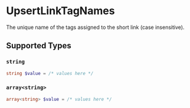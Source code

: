 # UpsertLinkTagNames

The unique name of the tags assigned to the short link (case insensitive).


## Supported Types

### `string`

```php
string $value = /* values here */
```

### `array<string>`

```php
array<string> $value = /* values here */
```


